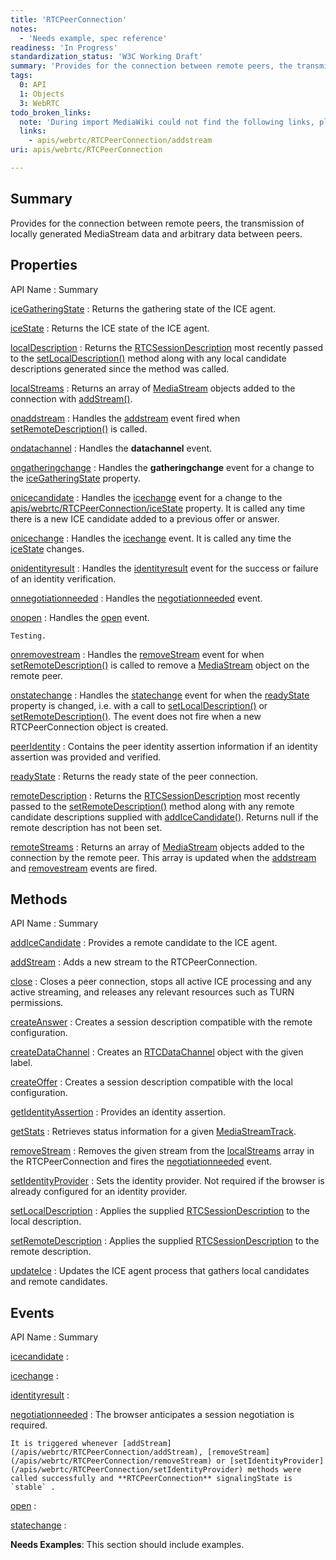 ```yaml
---
title: 'RTCPeerConnection'
notes:
  - 'Needs example, spec reference'
readiness: 'In Progress'
standardization_status: 'W3C Working Draft'
summary: 'Provides for the connection between remote peers, the transmission of locally generated MediaStream data and arbitrary data between peers.'
tags:
  0: API
  1: Objects
  3: WebRTC
todo_broken_links:
  note: 'During import MediaWiki could not find the following links, please fix and adjust this list.'
  links:
    - apis/webrtc/RTCPeerConnection/addstream
uri: apis/webrtc/RTCPeerConnection

---
```

## Summary

Provides for the connection between remote peers, the transmission of locally generated MediaStream data and arbitrary data between peers.

## Properties

API Name
:   Summary

[iceGatheringState](/apis/webrtc/RTCPeerConnection/iceGatheringState)
:   Returns the gathering state of the ICE agent.

[iceState](/apis/webrtc/RTCPeerConnection/iceState)
:   Returns the ICE state of the ICE agent.

[localDescription](/apis/webrtc/RTCPeerConnection/localDescription)
:   Returns the [RTCSessionDescription](/apis/webrtc/RTCSessionDescription) most recently passed to the [setLocalDescription()](/apis/webrtc/RTCPeerConnection/setLocalDescription) method along with any local candidate descriptions generated since the method was called.

[localStreams](/apis/webrtc/RTCPeerConnection/localStreams)
:   Returns an array of [MediaStream](/apis/webrtc/MediaStream) objects added to the connection with [addStream()](/apis/webrtc/RTCPeerConnection/addStream).

[onaddstream](/apis/webrtc/RTCPeerConnection/onaddstream)
:   Handles the [addstream](/w/index.php?title=apis/webrtc/RTCPeerConnection/addstream&action=edit&redlink=1) event fired when [setRemoteDescription()](/apis/webrtc/RTCPeerConnection/setRemoteDescription) is called.

[ondatachannel](/apis/webrtc/RTCPeerConnection/ondatachannel)
:   Handles the **datachannel** event.

[ongatheringchange](/apis/webrtc/RTCPeerConnection/ongatheringchange)
:   Handles the **gatheringchange** event for a change to the [iceGatheringState](/apis/webrtc/RTCPeerConnection/iceGatheringState) property.

[onicecandidate](/apis/webrtc/RTCPeerConnection/onicecandidate)
:   Handles the [icechange](/apis/webrtc/RTCPeerConnection/icechange) event for a change to the [apis/webrtc/RTCPeerConnection/iceState](/apis/webrtc/RTCPeerConnection/iceState) property. It is called any time there is a new ICE candidate added to a previous offer or answer.

[onicechange](/apis/webrtc/RTCPeerConnection/onicechange)
:   Handles the [icechange](/apis/webrtc/RTCPeerConnection/icechange) event. It is called any time the [iceState](/apis/webrtc/RTCPeerConnection/iceState) changes.

[onidentityresult](/apis/webrtc/RTCPeerConnection/onidentityresult)
:   Handles the [identityresult](/apis/webrtc/RTCPeerConnection/identityresult) event for the success or failure of an identity verification.

[onnegotiationneeded](/apis/webrtc/RTCPeerConnection/onnegotiationneeded)
:   Handles the [negotiationneeded](/apis/webrtc/RTCPeerConnection/negotiationneeded) event.

[onopen](/apis/webrtc/RTCPeerConnection/onopen)
:   Handles the [open](/apis/webrtc/RTCPeerConnection/open) event.

    Testing.

[onremovestream](/apis/webrtc/RTCPeerConnection/onremovestream)
:   Handles the [removeStream](/apis/webrtc/RTCPeerConnection/removeStream) event for when [setRemoteDescription()](/apis/webrtc/RTCPeerConnection/setRemoteDescription) is called to remove a [MediaStream](/apis/webrtc/MediaStream) object on the remote peer.

[onstatechange](/apis/webrtc/RTCPeerConnection/onstatechange)
:   Handles the [statechange](/apis/webrtc/RTCPeerConnection/statechange) event for when the [readyState](/apis/webrtc/RTCPeerConnection/readyState) property is changed, i.e. with a call to [setLocalDescription()](/apis/webrtc/RTCPeerConnection/setLocalDescription) or [setRemoteDescription()](/apis/webrtc/RTCPeerConnection/setRemoteDescription). The event does not fire when a new RTCPeerConnection object is created.

[peerIdentity](/apis/webrtc/RTCPeerConnection/peerIdentity)
:   Contains the peer identity assertion information if an identity assertion was provided and verified.

[readyState](/apis/webrtc/RTCPeerConnection/readyState)
:   Returns the ready state of the peer connection.

[remoteDescription](/apis/webrtc/RTCPeerConnection/remoteDescription)
:   Returns the [RTCSessionDescription](/apis/webrtc/RTCSessionDescription) most recently passed to the [setRemoteDescription()](/apis/webrtc/RTCPeerConnection/setRemoteDescription) method along with any remote candidate descriptions supplied with [addIceCandidate()](/apis/webrtc/RTCPeerConnection/addIceCandidate). Returns null if the remote description has not been set.

[remoteStreams](/apis/webrtc/RTCPeerConnection/remoteStreams)
:   Returns an array of [MediaStream](/apis/webrtc/MediaStream) objects added to the connection by the remote peer. This array is updated when the [addstream](/apis/webrtc/RTCPeerConnection/onaddstream) and [removestream](/apis/webrtc/RTCPeerConnection/removeStream) events are fired.

## Methods

API Name
:   Summary

[addIceCandidate](/apis/webrtc/RTCPeerConnection/addIceCandidate)
:   Provides a remote candidate to the ICE agent.

[addStream](/apis/webrtc/RTCPeerConnection/addStream)
:   Adds a new stream to the RTCPeerConnection.

[close](/apis/webrtc/RTCPeerConnection/close)
:   Closes a peer connection, stops all active ICE processing and any active streaming, and releases any relevant resources such as TURN permissions.

[createAnswer](/apis/webrtc/RTCPeerConnection/createAnswer)
:   Creates a session description compatible with the remote configuration.

[createDataChannel](/apis/webrtc/RTCPeerConnection/createDataChannel)
:   Creates an [RTCDataChannel](/apis/webrtc/RTCDataChannel) object with the given label.

[createOffer](/apis/webrtc/RTCPeerConnection/createOffer)
:   Creates a session description compatible with the local configuration.

[getIdentityAssertion](/apis/webrtc/RTCPeerConnection/getIdentityAssertion)
:   Provides an identity assertion.

[getStats](/apis/webrtc/RTCPeerConnection/getStats)
:   Retrieves status information for a given [MediaStreamTrack](/apis/webrtc/MediaStreamTrack).

[removeStream](/apis/webrtc/RTCPeerConnection/removeStream)
:   Removes the given stream from the [localStreams](/apis/webrtc/RTCPeerConnection/localStreams) array in the RTCPeerConnection and fires the [negotiationneeded](/apis/webrtc/RTCPeerConnection/negotiationneeded) event.

[setIdentityProvider](/apis/webrtc/RTCPeerConnection/setIdentityProvider)
:   Sets the identity provider. Not required if the browser is already configured for an identity provider.

[setLocalDescription](/apis/webrtc/RTCPeerConnection/setLocalDescription)
:   Applies the supplied [RTCSessionDescription](/apis/webrtc/RTCSessionDescription) to the local description.

[setRemoteDescription](/apis/webrtc/RTCPeerConnection/setRemoteDescription)
:   Applies the supplied [RTCSessionDescription](/apis/webrtc/RTCSessionDescription) to the remote description.

[updateIce](/apis/webrtc/RTCPeerConnection/updateIce)
:   Updates the ICE agent process that gathers local candidates and remote candidates.

## Events

API Name
:   Summary

[icecandidate](/apis/webrtc/RTCPeerConnection/icecandidate)
:

[icechange](/apis/webrtc/RTCPeerConnection/icechange)
:

[identityresult](/apis/webrtc/RTCPeerConnection/identityresult)
:

[negotiationneeded](/apis/webrtc/RTCPeerConnection/negotiationneeded)
:   The browser anticipates a session negotiation is required.

    It is triggered whenever [addStream](/apis/webrtc/RTCPeerConnection/addStream), [removeStream](/apis/webrtc/RTCPeerConnection/removeStream) or [setIdentityProvider](/apis/webrtc/RTCPeerConnection/setIdentityProvider) methods were called successfully and **RTCPeerConnection** signalingState is `stable` .

[open](/apis/webrtc/RTCPeerConnection/open)
:

[statechange](/apis/webrtc/RTCPeerConnection/statechange)
:

**Needs Examples**: This section should include examples.

